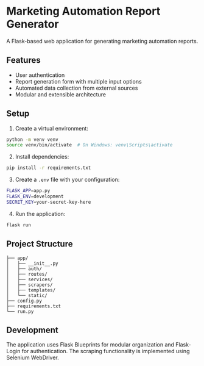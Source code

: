 # Marketing Automation Report Generator

A Flask-based web application for generating marketing automation reports.

## Features

- User authentication
- Report generation form with multiple input options
- Automated data collection from external sources
- Modular and extensible architecture

## Setup

1. Create a virtual environment:
```bash
python -m venv venv
source venv/bin/activate  # On Windows: venv\Scripts\activate
```

2. Install dependencies:
```bash
pip install -r requirements.txt
```

3. Create a `.env` file with your configuration:
```bash
FLASK_APP=app.py
FLASK_ENV=development
SECRET_KEY=your-secret-key-here
```

4. Run the application:
```bash
flask run
```

## Project Structure

```
├── app/
│   ├── __init__.py
│   ├── auth/
│   ├── routes/
│   ├── services/
│   ├── scrapers/
│   ├── templates/
│   └── static/
├── config.py
├── requirements.txt
└── run.py
```

## Development

The application uses Flask Blueprints for modular organization and Flask-Login for authentication. The scraping functionality is implemented using Selenium WebDriver. 